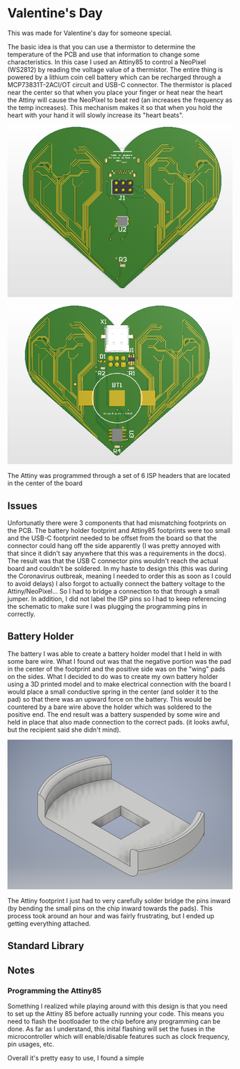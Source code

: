 # Valentine's Day

This was made for Valentine's day for someone special. 

The basic idea is that you can use a thermistor to determine the temperature of the PCB and use that information to change some characteristics. In this case 
I used an Attiny85 to control a NeoPixel (WS2812) by reading the voltage value of a thermistor. The entire thing is powered by a lithium coin cell battery
which can be recharged through a MCP73831T-2ACI/OT circuit and USB-C connector. The thermistor is placed near the center so that when you place your finger 
or heat near the heart the Attiny will cause the NeoPixel to beat red (an increases the frequency as the temp increases). This mechanism makes it so that 
when you hold the heart with your hand it will slowly increase its "heart beats". 

![CiruitMaker Render Top](https://github.com/Jbruslind/PersonalProjects/blob/master/Reference_Pictures/Valentines_top.png)

![CiruitMaker Render Bot](https://github.com/Jbruslind/PersonalProjects/blob/master/Reference_Pictures/Valentines_bot.png)


The Attiny was programmed through a set of 6 ISP headers that are located in the center of the board
## Issues 

Unfortunatly there were 3 components that had mismatching footprints on the PCB. The battery holder footprint and Attiny85 footprints were too small and the
USB-C footprint needed to be offset from the board so that the connector could hang off the side apparently (I was pretty annoyed with that since it didn't 
say anywhere that this was a requirements in the docs). The result was that the USB C connector pins wouldn't reach the actual board and couldn't be soldered. 
In my haste to design this (this was during the Coronavirus outbreak, meaning I needed to order this as soon as I could to avoid delays) I also 
forgot to actually connect the battery voltage to the Attiny/NeoPixel... So I had to bridge a connection to that through a small jumper. 
In addition, I did not label the ISP pins so I had to keep referencing the schematic to make sure I was plugging the programming pins in correctly.  

## Battery Holder
The battery I was able to create a battery holder model that I held in with some bare wire. What I found out was that the negative portion was 
the pad in the center of the footprint and the positive side was on the "wing" pads on the sides. What I decided to do was to create my own battery holder 
using a 3D printed model and to make electrical connection with the board I would place a small conductive spring in the center (and solder it to the 
pad) so that there was an upward force on the battery. This would be countered by a bare wire above the holder which was soldered to the positive end. The
end result was a battery suspended by some wire and held in place that also made connection to the correct pads. (it looks awful, but the recipient said she didn't mind). 

![Inventor Model of holder](https://github.com/Jbruslind/PersonalProjects/blob/master/Reference_Pictures/Valentines_Battery_holder.png)


The Attiny footprint I just had to very carefully solder bridge the pins inward (by bending the small pins on the chip inward towards the pads). This 
process took around an hour and was fairly frustrating, but I ended up getting everything attached. 

## Standard Library 

## Notes 

### Programming the Attiny85

Something I realized while playing around with this design is that you need to set up the Attiny 85 before actually running your code. This 
means you need to flash the bootloader to the chip before any programming can be done. As far as I understand, this inital flashing will set the fuses
in the microcontroller which will enable/disable features such as clock frequency, pin usages, etc. 

Overall it's pretty easy to use, I found a simple 